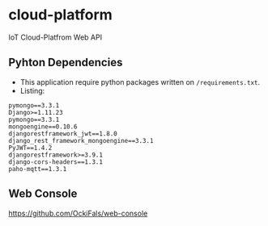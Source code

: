 # cloud-platform
IoT Cloud-Platfrom Web API

## Pyhton Dependencies
- This application require python packages written on `/requirements.txt`.
- Listing:
```shell
pymongo==3.3.1
Django>=1.11.23
pymongo==3.3.1
mongoengine==0.10.6
djangorestframework_jwt==1.8.0
django_rest_framework_mongoengine==3.3.1
PyJWT==1.4.2
djangorestframework>=3.9.1
django-cors-headers==1.3.1
paho-mqtt==1.3.1
```

## Web Console
https://github.com/OckiFals/web-console

